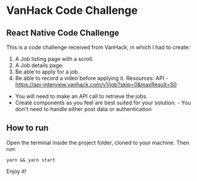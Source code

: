 # VanHack Code Challenge

## React Native Code Challenge

This is a code challenge received from VanHack, in which I had to create:

1. A Job listing page with a scroll.
2. A Job details page.
3. Be able to apply for a job.
4. Be able to record a video before applying it. Resources: API -
   https://api-interview.vanhack.com/v1/job?skip=0&maxResult=50

- You will need to make an API call to retrieve the jobs.
- Create components as you feel are best suited for your solution. - You don't
  need to handle either post data or authentication

## How to run

Open the terminal inside the project folder, cloned to your machine. Then run:

```Shell
yarn && yarn start
```

Enjoy it!
